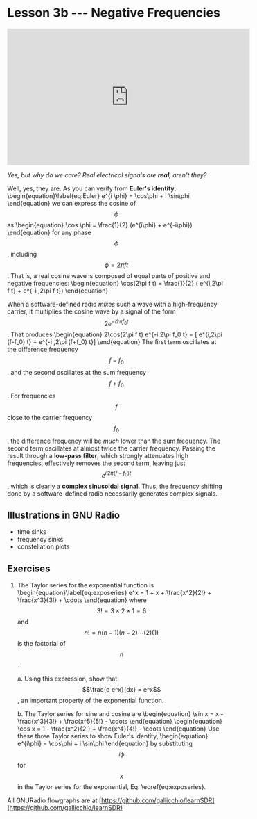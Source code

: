 # Lesson 3b --- Negative Frequencies

<!-- [ ![video](figs/video/03-negative-frequencies.jpg)](https://youtu.be/DDsteHP7sFg){:target="_blank"} -->


<iframe width="560" height="315" src="https://www.youtube.com/embed/DDsteHP7sFg " title="YouTube video player" frameborder="0" allow="accelerometer; autoplay; clipboard-write; encrypted-media; gyroscope; picture-in-picture" allowfullscreen></iframe>

<br>

*Yes, but why do we care? Real electrical signals are **real**, aren't they?*

Well, yes, they are. As you can verify from **Euler's identity**, 
\begin{equation}\label{eq:Euler}
 e^{i \phi} = \cos\phi + i \sin\phi
\end{equation}
 we can express the cosine of $$\phi$$ as
\begin{equation}
  \cos \phi = \frac{1}{2} (e^{i\phi} + e^{-i\phi})
\end{equation}
for any phase $$\phi$$, including $$\phi = 2\pi f t$$. That is, a real cosine wave is composed of equal parts of positive and negative frequencies:
\begin{equation}
  \cos(2\pi f t) = \frac{1}{2} ( e^{i\,2\pi f t} + e^{-i \,2\pi f t})
\end{equation}

When a software-defined radio *mixes* such a wave with a high-frequency carrier, it multiplies the cosine wave by a signal of the form $$2 e^{-i 2\pi f_0 t}$$. That produces
\begin{equation}
  2\cos(2\pi f t) e^{-i 2\pi f_0 t} = [ e^{i\,2\pi (f-f_0) t} + e^{-i \,2\pi (f+f_0) t}]
\end{equation}
The first term oscillates at the difference frequency $$f - f_0$$, and the second oscillates at the sum frequency $$f + f_0$$. For frequencies $$f$$ close to the carrier frequency $$f_0$$, the difference frequency will be *much* lower than the sum frequency. The second term oscillates at almost twice the carrier frequency. Passing the result through a **low-pass filter**, which strongly attenuates high frequencies, effectively removes the second term, leaving just $$ e^{i\,2\pi (f-f_0) t} $$, which is clearly a **complex sinusoidal signal**. Thus, the frequency shifting done by a software-defined radio necessarily generates complex signals.

## Illustrations in GNU Radio

- time sinks
- frequency sinks
- constellation plots



## Exercises

1. The Taylor series for the exponential function is
\begin{equation}\label{eq:exposeries}
  e^x = 1 + x + \frac{x^2}{2!} + \frac{x^3}{3!} + \cdots
\end{equation}
where $$3! = 3\times 2\times 1 = 6$$ and $$n! = n (n-1) (n-2) \cdots (2) (1)$$ is the factorial of $$n$$. 

    a. Using this expression, show that $$\frac{d e^x}{dx} = e^x$$, an important property of the exponential function.

    b. The Taylor series for sine and cosine are
    \begin{equation}
      \sin x = x - \frac{x^3}{3!} + \frac{x^5}{5!} - \cdots
    \end{equation}
    \begin{equation}
      \cos x = 1 - \frac{x^2}{2!} + \frac{x^4}{4!} - \cdots
    \end{equation}
    Use these three Taylor series to show Euler's identity,
    \begin{equation}
      e^{i\phi} = \cos\phi + i \sin\phi
    \end{equation}
    by substituting $$i\phi$$ for $$x$$ in the Taylor series for the exponential, Eq. \eqref{eq:exposeries}.


All GNURadio flowgraphs are at [https://github.com/gallicchio/learnSDR](https://github.com/gallicchio/learnSDR)



